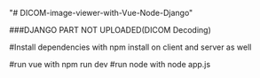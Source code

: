 "# DICOM-image-viewer-with-Vue-Node-Django" 

###DJANGO PART NOT UPLOADED(DICOM Decoding)

#Install dependencies with npm install
on client and server as well

#run vue with npm run dev
#run node with node app.js
